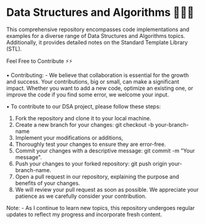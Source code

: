 # Data Structures and Algorithms  🧑🏻‍💻
This comprehensive repository encompasses code implementations and examples for a diverse range of Data Structures and Algorithms topics. Additionally, it provides detailed notes on the Standard Template Library (STL).

Feel Free to Contribute ⚡⚡

•	Contributing: -
We believe that collaboration is essential for the growth and success. Your contributions, big or small, can make a significant impact. Whether you want to add a new code, optimize an existing one, or improve the code if you find some error, we welcome your input.

•	To contribute to our DSA project, please follow these steps:

1.	Fork the repository and clone it to your local machine.
2.	Create a new branch for your changes: git checkout -b your-branch-name
3.	Implement your modifications or additions,
4.	Thoroughly test your changes to ensure they are error-free.
5.	Commit your changes with a descriptive message: git commit -m "Your message".
6.	Push your changes to your forked repository: git push origin your-branch-name.
7.	Open a pull request in our repository, explaining the purpose and benefits of your changes.
8.	We will review your pull request as soon as possible. We appreciate your patience as we carefully consider your contribution.


Note: - As I continue to learn new topics, this repository undergoes regular updates to reflect my progress and incorporate fresh content.

